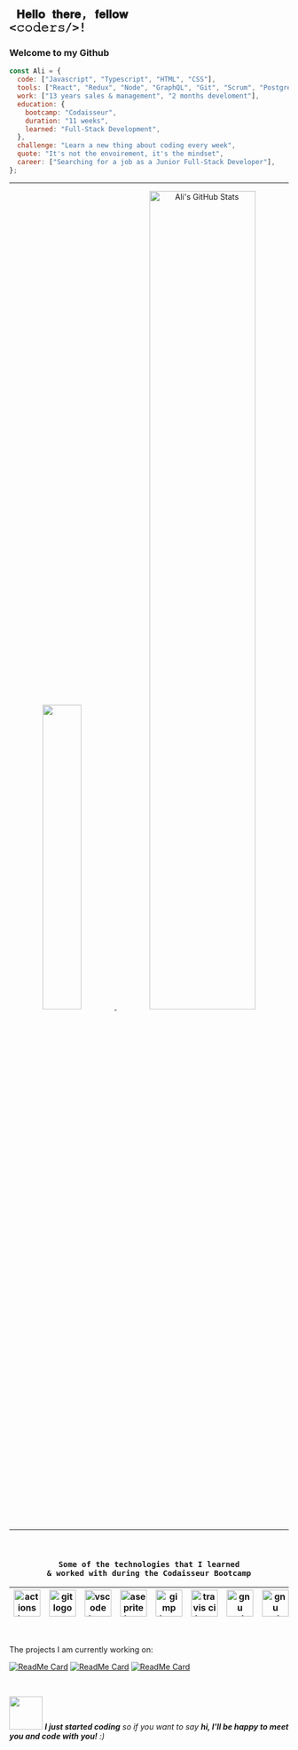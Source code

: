 ### <code> <h2> 𝐇𝐞𝐥𝐥𝐨 𝐭𝐡𝐞𝐫𝐞, 𝐟𝐞𝐥𝐥𝐨𝐰 <𝚌𝚘𝚍𝚎𝚛𝚜/>! </h2></code>

### Welcome to my Github

<div  align="left" border="1px red" >

```javascript
const Ali = {
  code: ["Javascript", "Typescript", "HTML", "CSS"],
  tools: ["React", "Redux", "Node", "GraphQL", "Git", "Scrum", "PostgreSQL"],
  work: ["13 years sales & management", "2 months develoment"],
  education: {
    bootcamp: "Codaisseur",
    duration: "11 weeks",
    learned: "Full-Stack Development",
  },
  challenge: "Learn a new thing about coding every week",
  quote: "It's not the envoirement, it's the mindset",
  career: ["Searching for a job as a Junior Full-Stack Developer"],
};
```

</div  >


---

<div   align="center"  >

<a href="https://github.com/AliLotfi123">
  <img width="37.5%" src="https://github-readme-stats.vercel.app/api/top-langs/?username=AliLotfi123&theme=radical&hide=glsl,python" />
</a>

<img  width="61.5%" src="https://github-readme-stats.vercel.app/api?username=AliLotfi123&&show_icons=true&theme=radical&line_height=27&v=5" alt="Ali's GitHub Stats" />

</div>

---

<br/>

<code><h3  align="center">Some of the technologies that I learned & worked with during the Codaisseur Bootcamp</h3></code> 

<div align="center">

| <img src="https://miro.medium.com/max/256/1*gGh9I9ju9w4lXhmWoG2fXA.png" alt="actions logo" width="48"> | <img src="https://d2eip9sf3oo6c2.cloudfront.net/tags/images/000/000/386/square_256/redux.png" alt="git logo" width="48"> | <img src="https://cdn.iconscout.com/icon/free/png-256/typescript-1174965.png" alt="vscode logo" width="48"> | <img src="https://cdn.iconscout.com/icon/free/png-256/node-js-3-1174937.png" alt="aseprite logo" width="48"> | <img src="https://cdn.iconscout.com/icon/free/png-256/git-16-1175195.png" alt="gimp logo" width="48"> |  <img src="https://developer.asustor.com/uploadIcons/0020_999_1596537478_postgresql-icon_256.png" alt="travis ci logo" width="48">| <img src="https://cdn.iconscout.com/icon/free/png-256/sass-226054.png" alt="gnu make logo" width="48">| <img src="https://www.w3.org/html/logo/downloads/HTML5_Logo_256.png" alt="gnu make logo" width="48"> | <img src="https://antman.info/images/news/logo.css3.png" alt="gnu make logo" width="48"> | <img src="https://images.opencollective.com/netlify/4087de2/logo/256.png" alt="gnu make logo" width="48"> | <img src="https://cdn.iconscout.com/icon/free/png-256/heroku-225989.png" alt="gnu make logo" width="48"> | <img src="https://hasura.io/blog/content/images/2020/02/favicon-3.png" alt="gnu make logo" width="48"> | <img src="https://www.squins.com/images/logo/npm.png" alt="gnu make logo" width="48"> | <img src="https://www.fullstacklabs.co/img/developersReactNative/ReactNative@2x.png" alt="gnu make logo" width="48"> | <img src="https://upload.wikimedia.org/wikipedia/commons/thumb/1/17/GraphQL_Logo.svg/1200px-GraphQL_Logo.svg.png" alt="gnu make logo" width="48"> 
|---|---|---|---|---|---|---|---|---|---|---|---|---|---|---|

</div>
<br />
<div><p>The projects I am currently working on: </p></div>

[![ReadMe Card](https://github-readme-stats.vercel.app/api/pin/?username=AliLotfi123&repo=Qruitly)](https://github.com/AliLotfi123/Qruitly)
[![ReadMe Card](https://github-readme-stats.vercel.app/api/pin/?username=AliLotfi123&repo=First_Laravel_Project)](https://github.com/AliLotfi123/First_Laravel_Project)
[![ReadMe Card](https://github-readme-stats.vercel.app/api/pin/?username=AliLotfi123&repo=ts-todo-graphql)](https://github.com/AliLotfi123/ts-todo-graphql)


<br />

<img src="https://media.giphy.com/media/LnQjpWaON8nhr21vNW/giphy.gif" width="60"> <em><b>I just started coding</b> so if you want to say <b>hi, I'll be happy to meet you and code with you!</b> :)</em>

